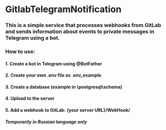 # GitlabTelegramNotification
### This is a simple service that processes webhooks from GitLab and sends information about events to private messages in Telegram using a bot.

### How to use:
#### 1. Create a bot in Telegram using @BotFather
#### 2. Create your own .env file as .env_example
#### 3. Create a database (example in \postgresql\schema)
#### 4. Upload to the server
#### 5. Add a webhook to GitLab: {your server URL}/WebHook/


##### Temporarily in Russian language only
